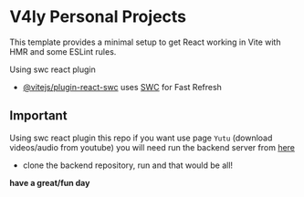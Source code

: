 
# V4ly Personal Projects

This template provides a minimal setup to get React working in Vite with HMR and some ESLint rules.

Using swc react plugin

- [@vitejs/plugin-react-swc](https://github.com/vitejs/vite-plugin-react-swc) uses [SWC](https://swc.rs/) for Fast Refresh

## Important

Using swc react plugin
this repo if you want use page `Yutu` (download videos/audio from youtube) you will need run the backend server from [here](https://github.com/Juanestban/v4ly-back)

- clone the backend repository, run and that would be all!

**have a great/fun day**